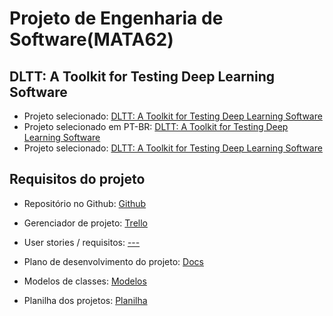 # Projeto de Engenharia de Software(MATA62)
## DLTT: A Toolkit for Testing Deep Learning Software

- Projeto selecionado: [DLTT: A Toolkit for Testing Deep Learning Software](https://docs.google.com/document/d/1SbYDe31ZAIJ1JmCE_2q9VHM6kExTQv3U0kJLK2KPJ2M/edit)
- Projeto selecionado em PT-BR: [DLTT: A Toolkit for Testing Deep Learning Software](https://drive.google.com/file/d/1--YnJyhcseyfBfc-hAgmwTvhnKChVyOI/view?usp=share_link)
- Projeto selecionado: [DLTT: A Toolkit for Testing Deep Learning Software](https://docs.google.com/document/d/1SbYDe31ZAIJ1JmCE_2q9VHM6kExTQv3U0kJLK2KPJ2M/edit)


Requisitos do projeto
---------------------------------------
- Repositório no Github: [Github](https://github.com/elcarvalhogoncalves/ProjetoMATA62-DLTT/)
- Gerenciador de projeto: [Trello](https://trello.com/invite/b/BrO6in1U/ATTI93b0c89edaf39348d5e1adcb4175a8e9232AB60E/projeto-de-eng-de-software)
- User stories / requisitos: [---](#)
- Plano de desenvolvimento do projeto: [Docs](https://docs.google.com/document/d/1k-PTtwJt1NyTUWPQ7UV8WN4ot-pKhn6Q9kIspDAnQpk/edit?usp=sharing)
- Modelos de classes: [Modelos](#)



- Planilha dos projetos: [Planilha](https://docs.google.com/spreadsheets/d/1Anh_1QuxWDZjZ-SEPoC0M_ISVasyq2otCnxPWh3ZaIQ/edit#gid=85687618)
